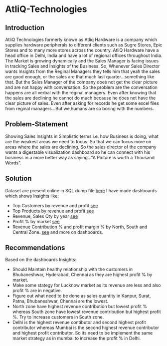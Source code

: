 # AtliQ-Technologies

## Introduction

AtliQ Technologies formerly known as Atliq Hardware is a company which supplies hardware peripherals to different clients such as Sugre Stores, Epic Stores and to many more stores across the country.
AtliQ Hardware have a head office in Delhi, India and have a lot of regional offices throughout India. The Market is growing dynamically and the Sales Manager is facing issues
in tracking Sales and Insights of the Business. So, Whenever Sales Director wants Insights from the Reginal Managers they tells him that yeah the sales are good enough, or the sales are that much last quarter...something like that. But the Sales Manager of the company does not get the clear picture and are not happy with conversation. So the problem are the conversation happens are all verbal with the reginal managers.
Even after knowing that the sales are declining he cannot do much because he does not have the clear picture of sales. Even after asking for records he get some excel files from reginal managers...But we,humans are so boring with the numbers.

## Problem-Statement

Showing Sales Insights in Simplistic terms i.e. how Business is doing, what are the weakest areas we need to focus. So that we can focus more on areas where the sales are declining. So the sales director of the company wants a digestable visualization dashboard so he can connect with his business in a more better way as saying..."A Picture is worth a Thousand Words".

## Solution

Dataset are present online in SQL dump file [here](https://github.com/codebasics/DataAnalysisProjects/tree/master/1_SalesInsights)
I have made dashboards which shows Insights like:
* Top Customers by revenue and profit [see](https://github.com/TheNitiz/AtliQ-Technologies/blob/main/Dashboard_2.png)
* Top Products by revenue and profit [see](https://github.com/TheNitiz/AtliQ-Technologies/blob/main/Dashboard_6.png)
* Revenue, Sales Qty by year [see](https://github.com/TheNitiz/AtliQ-Technologies/blob/main/Dashboard_1.png)
* Profit % by market [see](https://github.com/TheNitiz/AtliQ-Technologies/blob/main/Dashboard_2.png)
* Revenue Contribution % and profit margin % by North, South and Central Zone. [see](https://github.com/TheNitiz/AtliQ-Technologies/blob/main/Dashboard_5.png)
and more on dashboards.

## Recommendations

Based on the dashboards Insights:

* Should Maintain healthy relationship with the customers in Bhubaneshwar, Hyderabad, Chennai as they are highest profit % by market.
* Make some stategy for Lucknow market as its revenue are less and also profit % are in negative.
* Figure out what need to be done as sales quantity in Kanpur, Surat, Patna, Bhubaneshwar, Chennai are the lowest.
* North zone have highest revenue contribution but lowest profit % whereas South zone have lowest revenue contribution but highest profit %. Try to increase customers in South zone.
* Delhi is the highest revenue contibutor and second highest profit contributor whereas Mumbai is the second highest revenue contributor and highest profit contributor. So its need to be implement the same market strategy as in mumbai to increase the profit % in Delhi.
